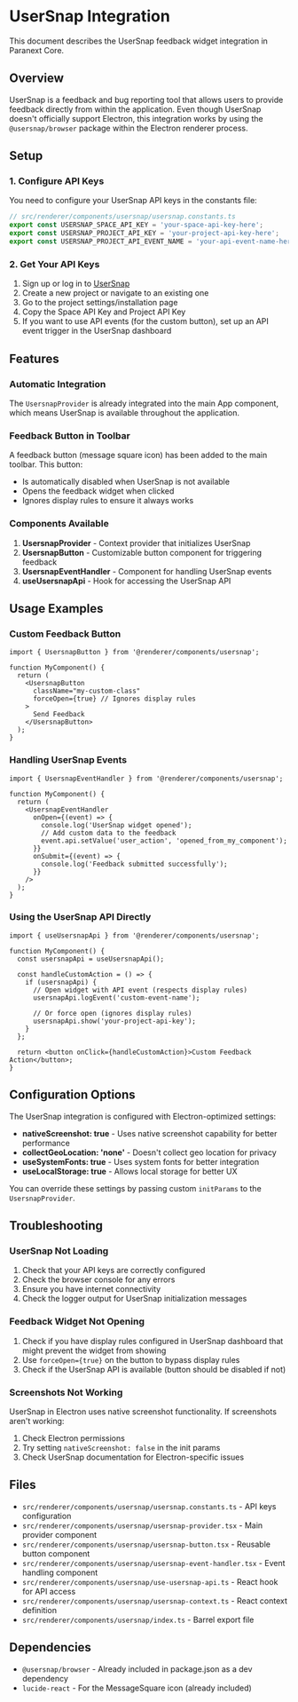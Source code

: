 # UserSnap Integration

This document describes the UserSnap feedback widget integration in Paranext Core.

## Overview

UserSnap is a feedback and bug reporting tool that allows users to provide feedback directly from within the application. Even though UserSnap doesn't officially support Electron, this integration works by using the `@usersnap/browser` package within the Electron renderer process.

## Setup

### 1. Configure API Keys

You need to configure your UserSnap API keys in the constants file:

```typescript
// src/renderer/components/usersnap/usersnap.constants.ts
export const USERSNAP_SPACE_API_KEY = 'your-space-api-key-here';
export const USERSNAP_PROJECT_API_KEY = 'your-project-api-key-here';
export const USERSNAP_PROJECT_API_EVENT_NAME = 'your-api-event-name-here';
```

### 2. Get Your API Keys

1. Sign up or log in to [UserSnap](https://usersnap.com)
2. Create a new project or navigate to an existing one
3. Go to the project settings/installation page
4. Copy the Space API Key and Project API Key
5. If you want to use API events (for the custom button), set up an API event trigger in the UserSnap dashboard

## Features

### Automatic Integration

The `UsersnapProvider` is already integrated into the main App component, which means UserSnap is available throughout the application.

### Feedback Button in Toolbar

A feedback button (message square icon) has been added to the main toolbar. This button:

- Is automatically disabled when UserSnap is not available
- Opens the feedback widget when clicked
- Ignores display rules to ensure it always works

### Components Available

1. **UsersnapProvider** - Context provider that initializes UserSnap
2. **UsersnapButton** - Customizable button component for triggering feedback
3. **UsersnapEventHandler** - Component for handling UserSnap events
4. **useUsersnapApi** - Hook for accessing the UserSnap API

## Usage Examples

### Custom Feedback Button

```tsx
import { UsersnapButton } from '@renderer/components/usersnap';

function MyComponent() {
  return (
    <UsersnapButton
      className="my-custom-class"
      forceOpen={true} // Ignores display rules
    >
      Send Feedback
    </UsersnapButton>
  );
}
```

### Handling UserSnap Events

```tsx
import { UsersnapEventHandler } from '@renderer/components/usersnap';

function MyComponent() {
  return (
    <UsersnapEventHandler
      onOpen={(event) => {
        console.log('UserSnap widget opened');
        // Add custom data to the feedback
        event.api.setValue('user_action', 'opened_from_my_component');
      }}
      onSubmit={(event) => {
        console.log('Feedback submitted successfully');
      }}
    />
  );
}
```

### Using the UserSnap API Directly

```tsx
import { useUsersnapApi } from '@renderer/components/usersnap';

function MyComponent() {
  const usersnapApi = useUsersnapApi();

  const handleCustomAction = () => {
    if (usersnapApi) {
      // Open widget with API event (respects display rules)
      usersnapApi.logEvent('custom-event-name');

      // Or force open (ignores display rules)
      usersnapApi.show('your-project-api-key');
    }
  };

  return <button onClick={handleCustomAction}>Custom Feedback Action</button>;
}
```

## Configuration Options

The UserSnap integration is configured with Electron-optimized settings:

- **nativeScreenshot: true** - Uses native screenshot capability for better performance
- **collectGeoLocation: 'none'** - Doesn't collect geo location for privacy
- **useSystemFonts: true** - Uses system fonts for better integration
- **useLocalStorage: true** - Allows local storage for better UX

You can override these settings by passing custom `initParams` to the `UsersnapProvider`.

## Troubleshooting

### UserSnap Not Loading

1. Check that your API keys are correctly configured
2. Check the browser console for any errors
3. Ensure you have internet connectivity
4. Check the logger output for UserSnap initialization messages

### Feedback Widget Not Opening

1. Check if you have display rules configured in UserSnap dashboard that might prevent the widget from showing
2. Use `forceOpen={true}` on the button to bypass display rules
3. Check if the UserSnap API is available (button should be disabled if not)

### Screenshots Not Working

UserSnap in Electron uses native screenshot functionality. If screenshots aren't working:

1. Check Electron permissions
2. Try setting `nativeScreenshot: false` in the init params
3. Check UserSnap documentation for Electron-specific issues

## Files

- `src/renderer/components/usersnap/usersnap.constants.ts` - API keys configuration
- `src/renderer/components/usersnap/usersnap-provider.tsx` - Main provider component
- `src/renderer/components/usersnap/usersnap-button.tsx` - Reusable button component
- `src/renderer/components/usersnap/usersnap-event-handler.tsx` - Event handling component
- `src/renderer/components/usersnap/use-usersnap-api.ts` - React hook for API access
- `src/renderer/components/usersnap/usersnap-context.ts` - React context definition
- `src/renderer/components/usersnap/index.ts` - Barrel export file

## Dependencies

- `@usersnap/browser` - Already included in package.json as a dev dependency
- `lucide-react` - For the MessageSquare icon (already included)
